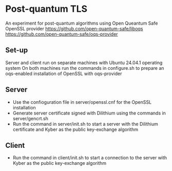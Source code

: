 # Post-quantum TLS
An experiment for post-quantum algorithms using Open Queantum Safe OpenSSL provider
https://github.com/open-quantum-safe/liboqs 
https://github.com/open-quantum-safe/oqs-provider 

## Set-up
Server and client run on separate machines with Ubuntu 24.04.1 operating system 
On both machines run the commands in configure.sh to prepare an oqs-enabled installation of OpenSSL with oqs-provider

## Server
- Use the confioguration file in server/openssl.cnf for the OpenSSL installation
- Generate server certificate signed with Dilithium using the commands in server/gencrt.sh
- Run the command in server/init.sh to start a server with the Dilithium certificate and Kyber as the public key-exchange algorithm 

## Client 
- Run the command in client/init.sh to start a connection to the server with Kyber as the public key-exchange algorithm 